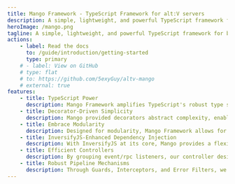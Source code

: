 ```yaml
---
title: Mango Framework - TypeScript Framework for alt:V servers
description: A simple, lightweight, and powerful TypeScript framework for building alt:V servers.
heroImage: /mango.png
tagline: A simple, lightweight, and powerful TypeScript framework for building alt:V servers.
actions:
    - label: Read the docs
      to: /guide/introduction/getting-started
      type: primary
    # - label: View on GitHub
    # type: flat
    # to: https://github.com/5exyGuy/altv-mango
    # external: true
features:
    - title: TypeScript Power
      description: Mango Framework amplifies TypeScript's robust type system, drastically reducing runtime errors and enhancing code reliability, making maintenance a breeze.
    - title: Decorator-Driven Simplicity
      description: Mango provided decorators abstract complexity, enabling you to manage resources with unparalleled ease, resulting in cleaner, more maintainable code.
    - title: Embrace Modularity
      description: Designed for modularity, Mango Framework allows for the creation of reusable components, streamlining project scalability and maintenance.
    - title: InversifyJS-Enhanced Dependency Injection
      description: With InversifyJS at its core, Mango provides a flexible dependency injection system, promoting testable and loosely coupled code architecture.
    - title: Efficient Controllers
      description: By grouping event/rpc listeners, our controller design simplifies event management, enhancing code organization and project maintainability.
    - title: Robust Pipeline Mechanisms
      description: Through Guards, Interceptors, and Error Filters, we offer a fortified pipeline, ensuring comprehensive security and error management for all incoming events/rpcs.
---
```

